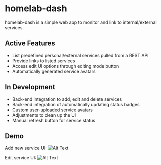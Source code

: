 # homelab-dash

homelab-dash is a simple web app to monitor and link to internal/external services.

## Active Features

- List predefined personal/external services pulled from a REST API
- Provide links to listed services
- Access edit UI options through editing mode button
- Automatically generated service avatars

## In Development

- Back-end integration to add, edit and delete services
- Back-end integration of automatically updating status badges
- Custom user-uploaded service avatars
- Adjustments to clean up the UI
- Manual refresh button for service status


## Demo
Add new service UI:
![Alt Text](https://s7.gifyu.com/images/dash-addnew.gif)

Edit service UI:
![Alt Text](https://s7.gifyu.com/images/dash-edit.gif)

